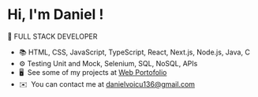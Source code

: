 Hi, I'm Daniel !
====================================================================================================================================
📌 FULL STACK DEVELOPER 
* 📚  HTML, CSS, JavaScript, TypeScript, React, Next.js, Node.js, Java, C 
* ⚙️  Testing Unit and Mock, Selenium, SQL, NoSQL, APIs
* 🖥️  See some of my projects at [Web Portofolio](http://daniel.daeva.ro)
* ✉️  You can contact me at [danielvoicu136@gmail.com](mailto:danielvoicu136@gmail.com)


